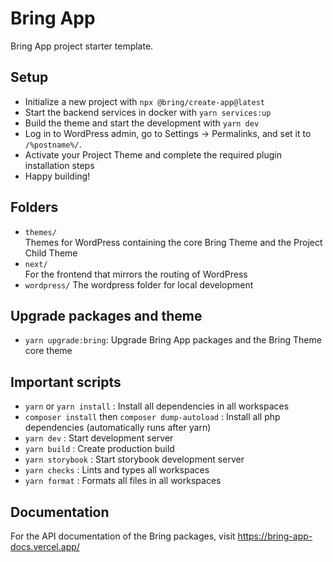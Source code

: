# Bring App

Bring App project starter template.

## Setup

- Initialize a new project with `npx @bring/create-app@latest`
- Start the backend services in docker with `yarn services:up`
- Build the theme and start the development with `yarn dev`
- Log in to WordPress admin, go to Settings -> Permalinks, and set it to `/%postname%/`.
- Activate your Project Theme and complete the required plugin installation steps
- Happy building!

## Folders

- `themes/`  
  Themes for WordPress containing the core Bring Theme and the Project Child Theme
- `next/`  
  For the frontend that mirrors the routing of WordPress
- `wordpress/`
  The wordpress folder for local development

## Upgrade packages and theme

- `yarn upgrade:bring`: Upgrade Bring App packages and the Bring Theme core theme

## Important scripts

- `yarn` or `yarn install` : Install all dependencies in all workspaces
- `composer install` then `composer dump-autoload` : Install all php dependencies (automatically runs after yarn)
- `yarn dev` : Start development server
- `yarn build` : Create production build
- `yarn storybook` : Start storybook development server
- `yarn checks` : Lints and types all workspaces
- `yarn format` : Formats all files in all workspaces

## Documentation

For the API documentation of the Bring packages, visit https://bring-app-docs.vercel.app/

